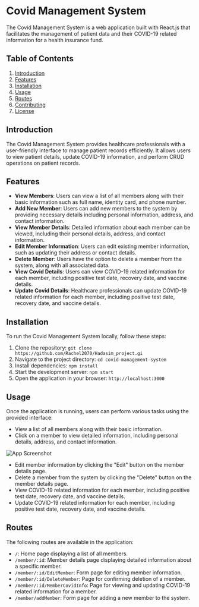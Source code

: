 # Covid Management System

The Covid Management System is a web application built with React.js that facilitates the management of patient data and their COVID-19 related information for a health insurance fund.

## Table of Contents
1. [Introduction](#introduction)
2. [Features](#features)
3. [Installation](#installation)
4. [Usage](#usage)
5. [Routes](#routes)
6. [Contributing](#contributing)
7. [License](#license)

## Introduction
The Covid Management System provides healthcare professionals with a user-friendly interface to manage patient records efficiently. It allows users to view patient details, update COVID-19 information, and perform CRUD operations on patient records.

## Features
- **View Members**: Users can view a list of all members along with their basic information such as full name, identity card, and phone number.
- **Add New Member**: Users can add new members to the system by providing necessary details including personal information, address, and contact information.
- **View Member Details**: Detailed information about each member can be viewed, including their personal details, address, and contact information.
- **Edit Member Information**: Users can edit existing member information, such as updating their address or contact details.
- **Delete Member**: Users have the option to delete a member from the system, along with all associated data.
- **View Covid Details**: Users can view COVID-19 related information for each member, including positive test date, recovery date, and vaccine details.
- **Update Covid Details**: Healthcare professionals can update COVID-19 related information for each member, including positive test date, recovery date, and vaccine details.

## Installation
To run the Covid Management System locally, follow these steps:
1. Clone the repository: `git clone https://github.com/Rachel2070/Hadasim_project.gi`
2. Navigate to the project directory: `cd covid-management-system`
3. Install dependencies: `npm install`
4. Start the development server: `npm start`
5. Open the application in your browser: `http://localhost:3000`

## Usage
Once the application is running, users can perform various tasks using the provided interface:
- View a list of all members along with their basic information.
- Click on a member to view detailed information, including personal details, address, and contact information.
  
 ![App Screenshot](https://drive.google.com/file/d/1VcSoQ0vAUI18j44HPblZecG5R7xxUsYV/view?usp=drive_link)
 
- Edit member information by clicking the "Edit" button on the member details page.
- Delete a member from the system by clicking the "Delete" button on the member details page.
- View COVID-19 related information for each member, including positive test date, recovery date, and vaccine details.
- Update COVID-19 related information for each member, including positive test date, recovery date, and vaccine details.

## Routes
The following routes are available in the application:
- `/`: Home page displaying a list of all members.
- `/member/:id`: Member details page displaying detailed information about a specific member.
- `/member/:id/EditMember`: Form page for editing member information.
- `/member/:id/DeleteMember`: Page for confirming deletion of a member.
- `/member/:id/MemberCovidInfo`: Page for viewing and updating COVID-19 related information for a member.
- `/member/addMember`: Form page for adding a new member to the system.


